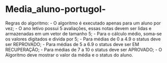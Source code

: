 # Media_aluno-portugol-
Regras do algoritmo: - O algoritmo é executado apenas para um aluno por vez; - O ano letivo possui 5 avaliações, essas notas devem ser lidas e armazenadas em um vetor de tamanho 5; - Para o cálculo médio, soma-se os valores digitados e divida por 5; - Para médias de 0 a 4.9 o status deve ser REPROVADO; - Para médias de 5 a 6.9 o status deve ser EM RECUPERAÇÃO; - Para médias de 7 a 10 o status deve ser APROVADO; - O Algoritmo deve mostrar o valor da média e o status do aluno.
